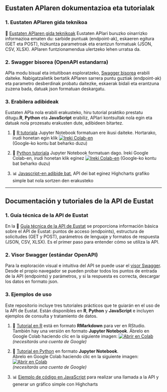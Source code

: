 
## Eustaten APIaren dokumentazioa eta tutorialak     

###  **1. Eustaten APIaren gida teknikoa**
📘 [Eustaten APIaren gida teknikoak](doc/API_doc_eu.md) Eustaten APIari buruzko oinarrizko informazioa ematen du: sarbide puntuak (endpoint-ak), eskaeren egitura (GET eta POST), hizkuntza parametroak eta erantzun formatuak (JSON, CSV, XLSX). APIaren funtzionamendua ulertzeko lehen urratsa da.

### 2. Swagger bisorea (OpenAPI estandarra)

APIa modu bisual eta intuitiboan esploratzeko, [Swagger bisorea](https://uxue-sudupe.github.io/API-Eustat/swagger/eu/) erabili daiteke. Nabigatzailetik bertatik 
APIaren sarrera puntu guztiak (endpoint-ak) eta parametro desberdinak probatu daitezke, eskaerak bidali eta erantzuna zuzena bada, datuak json formatuan deskargatu.

### 3. Erabilera adibideak
Eustaten APIa nola erabili erakusteko, hiru tutorial praktiko prestatu ditugu.**R**, **Python** eta **JavaScript** erabiliz, APIari kontsultak nola egin eta datuak nola prozesatu erakusten dute, adibideen bitartez.

1. 📘 [R tutoriala](https://github.com/uxue-sudupe/API-Eustat/blob/main/code_examples/eu/tutorial_R_eu.Rmd) 
Jupyter Notebook formatuan ere ikusi daiteke. Hortarako, irudi honetan egin klik  [![Ireki Colab-en](https://colab.research.google.com/assets/colab-badge.svg)](https://colab.research.google.com/github/uxue-sudupe/API-Eustat/blob/main/code_examples/eu/tutorial_R_eu.ipynb)  
(Google-ko kontu bat beharko duzu)
   
2. 📙 [Python tutoriala](https://colab.research.google.com/github/uxue-sudupe/API-Eustat/blob/main/code_examples/eu/tutorial_Python_eu.ipynb)  Jupyter Notebook formatuan dago. Ireki Google Colab-en, irudi honetan klik eginez [![Ireki Colab-en](https://colab.research.google.com/assets/colab-badge.svg)](https://colab.research.google.com/github/uxue-sudupe/API-Eustat/blob/main/code_examples/eu/tutorial_Python_eu.ipynb) (Google-ko kontu bat beharko duzu)
   
3. 📊 [Javascript-en adibide bat](https://uxue-sudupe.github.io/API-Eustat/code_examples/eu/tutorial_highcharts_eu.html), API dei bat eginez Highcharts grafiko simple bat nola sortzen den erakusteko

  ---
  
## Documentación y tutoriales de la API de Eustat  

###  **1. Guía técnica de la API de Eustat**

En la 📘 [Guía técnica de la API de Eustat](doc/API_doc_es.md) se proporciona información básica sobre el API de Eustat: puntos de acceso (endpoints), estructura de solicitudes (GET y POST), parámetros de lenguaje y formatos de respuesta (JSON, CSV, XLSX). Es el primer paso para entender cómo se utiliza la API.

### 2. Visor Swagger (estándar OpenAPI)

Para la exploración visual e intuitiva del API se puede usar el [visor Swagger](https://uxue-sudupe.github.io/API-Eustat/swagger/es/). Desde el propio navegador se pueden probar todos 
los puntos de entrada de la API (endpoints) y parámetros, y si la respuesta es correcta, descargar los datos en formato json.

### 3. Ejemplos de uso

Este repositorio incluye tres tutoriales prácticos que te guiarán en el uso de la API de Eustat. Están disponibles en **R**, **Python** y **JavaScript** e incluyen ejemplos de consulta y tratamiento de datos.

1. 📘 [Tutorial en R](https://github.com/uxue-sudupe/API-Eustat/blob/main/code_examples/es/tutorial_R_es.Rmd)  está en formato **RMarkdown** para ver en RStudio.  
   También hay una versión en formato **Jupyter Notebook**.  Ábrelo en Google Colab haciendo clic en la siguiente imagen:  [![Abrir en Colab](https://colab.research.google.com/assets/colab-badge.svg)](https://colab.research.google.com/github/uxue-sudupe/API-Eustat/blob/main/code_examples/es/tutorial_R_es.ipynb)  
   *(necesitarás una cuenta de Google)*

2. 📙 [Tutorial en Python](../code_examples/es/tutorial_Python_es.ipynb) en formato **Jupyter Notebook**.  
   Ábrelo en Google Colab haciendo clic en la siguiente imagen:  [![Abrir en Colab](https://colab.research.google.com/assets/colab-badge.svg)](https://colab.research.google.com/github/uxue-sudupe/API-Eustat/blob/main/code_examples/es/tutorial_Python_es.ipynb)  
   *(necesitarás una cuenta de Google)*
   
3. 📊 [Ejemplo de código en JavaScript](https://uxue-sudupe.github.io/API-Eustat/code_examples/es/tutorial_highcharts_es.html) para realizar una llamada a la API y generar un gráfico simple con Highcharts

